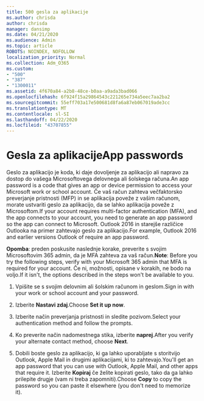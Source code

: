 ```yaml
---
title: 500 gesla za aplikacije
ms.author: chrisda
author: chrisda
manager: dansimp
ms.date: 04/21/2020
ms.audience: Admin
ms.topic: article
ROBOTS: NOINDEX, NOFOLLOW
localization_priority: Normal
ms.collection: Adm_O365
ms.custom:
- "500"
- "387"
- "1300011"
ms.assetid: 4f670a84-a2b8-48ce-b0aa-a9ada3bad066
ms.openlocfilehash: 6f924f15a29864543c221265e734a5eec7aa2ba2
ms.sourcegitcommit: 55eff703a17e500681d8fa6a87eb067019ade3cc
ms.translationtype: MT
ms.contentlocale: sl-SI
ms.lasthandoff: 04/22/2020
ms.locfileid: "43707855"
---
```

# <a name="app-passwords"></a><span data-ttu-id="62db8-102">Gesla za aplikacije</span><span class="sxs-lookup"><span data-stu-id="62db8-102">App passwords</span></span>

<span data-ttu-id="62db8-103">Geslo za aplikacijo je koda, ki daje dovoljenje za aplikacijo ali napravo za dostop do vašega Microsoftovega delovnega ali šolskega računa.</span><span class="sxs-lookup"><span data-stu-id="62db8-103">An app password is a code that gives an app or device permission to access your Microsoft work or school account.</span></span> <span data-ttu-id="62db8-104">Če vaš račun zahteva večfaktorsko preverjanje pristnosti (MFP) in se aplikacija poveže z vašim računom, morate ustvariti geslo za aplikacijo, da se lahko aplikacija poveže z Microsoftom.</span><span class="sxs-lookup"><span data-stu-id="62db8-104">If your account requires multi-factor authentication (MFA), and the app connects to your account, you need to generate an app password so the app can connect to Microsoft.</span></span> <span data-ttu-id="62db8-105">Outlook 2016 in starejše različice Outlooka na primer zahtevajo geslo za aplikacijo.</span><span class="sxs-lookup"><span data-stu-id="62db8-105">For example, Outlook 2016 and earlier versions Outlook of require an app password.</span></span>

 <span data-ttu-id="62db8-106">**Opomba**: preden poskusite naslednje korake, preverite s svojim Microsoftovim 365 admin, da je MFA zahteva za vaš račun.</span><span class="sxs-lookup"><span data-stu-id="62db8-106">**Note**: Before you try the following steps, verify with your Microsoft 365 admin that MFA is required for your account.</span></span> <span data-ttu-id="62db8-107">Če ni, možnosti, opisane v korakih, ne bodo na voljo.</span><span class="sxs-lookup"><span data-stu-id="62db8-107">If it isn't, the options described in the steps won't be available to you.</span></span>

1. <span data-ttu-id="62db8-108">Vpišite se s svojim delovnim ali šolskim računom in geslom.</span><span class="sxs-lookup"><span data-stu-id="62db8-108">Sign in with your work or school account and your password.</span></span>

2. <span data-ttu-id="62db8-109">Izberite **Nastavi zdaj**.</span><span class="sxs-lookup"><span data-stu-id="62db8-109">Choose **Set it up now**.</span></span>

3. <span data-ttu-id="62db8-110">Izberite način preverjanja pristnosti in sledite pozivom.</span><span class="sxs-lookup"><span data-stu-id="62db8-110">Select your authentication method and follow the prompts.</span></span>

4. <span data-ttu-id="62db8-111">Ko preverite način nadomestnega stika, izberite **naprej**.</span><span class="sxs-lookup"><span data-stu-id="62db8-111">After you verify your alternate contact method, choose **Next**.</span></span>

5. <span data-ttu-id="62db8-112">Dobili boste geslo za aplikacijo, ki ga lahko uporabljate s storitvijo Outlook, Apple Mail in drugimi aplikacijami, ki to zahtevajo.</span><span class="sxs-lookup"><span data-stu-id="62db8-112">You'll get an app password that you can use with Outlook, Apple Mail, and other apps that require it.</span></span> <span data-ttu-id="62db8-113">Izberite **Kopiraj** če želite kopirati geslo, tako da ga lahko prilepite drugje (vam ni treba zapomniti).</span><span class="sxs-lookup"><span data-stu-id="62db8-113">Choose **Copy** to copy the password so you can paste it elsewhere (you don't need to memorize it).</span></span>
